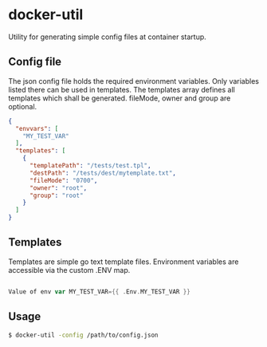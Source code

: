 # docker-util

Utility for generating simple config files at container startup.


## Config file
The json config file holds the required environment variables. Only
variables listed there can be used in templates. The templates array
defines all templates which shall be generated. fileMode, owner and
group are optional.

```json
{
  "envvars": [
    "MY_TEST_VAR"
  ],
  "templates": [
    {
      "templatePath": "/tests/test.tpl",
      "destPath": "/tests/dest/mytemplate.txt",
      "fileMode": "0700",
      "owner": "root",
      "group": "root"
    }
  ]
}
```


## Templates

Templates are simple go text template files. Environment variables are
accessible via the custom .ENV map.

```go

Value of env var MY_TEST_VAR={{ .Env.MY_TEST_VAR }}

```


## Usage

```sh
$ docker-util -config /path/to/config.json
```
